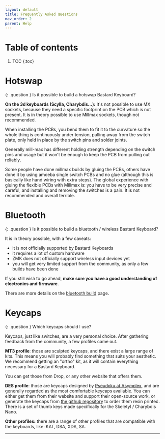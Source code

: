 ```yaml
---
layout: default
title: Frequently Asked Questions
nav_order: 2
parent: Help
---
```


# Table of contents

1. TOC
{:toc}

# Hotswap

{: .question }
Is it possible to build a hotswap Bastard Keyboard?

**On the 3d keyboards (Scylla, Charybdis...):**
It's not possible to use MX sockets, because they need a specific footprint on the PCB which is not present. It is in theory possible to use Millmax sockets, though not recommended.

When installing the PCBs, you bend them to fit it to the curvature so the whole thing is continuously under tension, pulling away from the switch plate, only held in place by the switch pins and solder joints.

Generally mill-max has different holding strength depending on the switch pins and usage but it won't be enough to keep the PCB from pulling out reliably.

Some people have done millmax builds by gluing the PCBs, others have done it by using amoeba single switch PCBs and no glue (although this is basically like hand wiring with extra steps).
The global experience with gluing the flexible PCBs with Millmax is: you have to be very precise and careful, and installing and removing the switches is a pain. It is not recommended and overall terrible.

# Bluetooth

{: .question }
Is it possible to build a bluetooth / wireless Bastard Keyboard?

It is in theory possible, with a few caveats:
- it is not officially supported by Bastard Keyboards
- it requires a lot of custom hardware
- ZMK does not officially support wireless input devices yet
- you will get very limited support from the community, as only a few builds have been done

If you still wish to go ahead, **make sure you have a good understanding of electronics and firmware**.

There are more details on the [bluetooth build][bluetooth] page.

# Keycaps

{: .question }
Which keycaps should I use?

Keycaps, just like switches, are a very personal choice. After gathering feedback from the community, a few profiles came out.

**MT3 profile**: those are sculpted keycaps, and there exist a large range of kits. This means you will probably find something that suits your aesthetic. We recommend getting an "ortho" kit, as it will contain everything necessary for a Bastard Keyboard.

You can get those from Drop, or any other website that offers them.


**DES profile**: those are keycaps designed by [Pseudoku at Asymplex](https://www.asymplex.xyz/), and are generally regarded as the most comfortable keycaps available. You can either get them from their website and support their open-source work, or generate the keycaps from [the github repository](https://github.com/pseudoku/PseudoMakeMeKeyCapProfiles) to order them resin printed. There is a set of thumb keys made specifically for the Skeletyl / Charybdis Nano.

**Other profiles:** there are a range of other profiles that are compatible with the keyboards, like: KAT, DSA, XDA, SA.


---

[bluetooth]: {{site.baseurl}}/help/bluetooth.html